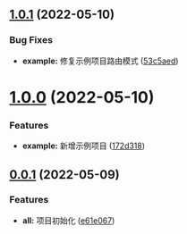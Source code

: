 ## [1.0.1](https://github.com/aodazhang/aoda.css/compare/v1.0.0...v1.0.1) (2022-05-10)

### Bug Fixes

- **example:** 修复示例项目路由模式 ([53c5aed](https://github.com/aodazhang/aoda.css/commit/53c5aed3e2268bd21be9729676723b9dbb8006bb))

# [1.0.0](https://github.com/aodazhang/aoda.css/compare/v0.0.1...v1.0.0) (2022-05-10)

### Features

- **example:** 新增示例项目 ([172d318](https://github.com/aodazhang/aoda.css/commit/172d318850d552dd961266c48ef7011b01a0983e))

## [0.0.1](https://github.com/aodazhang/aoda.css/compare/e61e06718b865a87713cfab3d3a351e70b692f34...v0.0.1) (2022-05-09)

### Features

- **all:** 项目初始化 ([e61e067](https://github.com/aodazhang/aoda.css/commit/e61e06718b865a87713cfab3d3a351e70b692f34))
